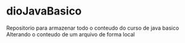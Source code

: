 # dioJavaBasico
Repositorio para armazenar todo o conteudo do curso de java basico 
Alterando o conteudo de um arquivo de forma local 

